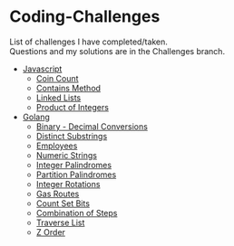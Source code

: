 # Coding-Challenges
List of challenges I have completed/taken.<br />
Questions and my solutions are in the Challenges branch.
- [Javascript](../../tree/Challenges/Javascript)
  - [Coin Count](../../tree/Challenges/Javascript/Coins)
  - [Contains Method](../../tree/Challenges/Javascript/Contains)
  - [Linked Lists](../../tree/Challenges/Javascript/Linked%20Lists)
  - [Product of Integers](../../tree/Challenges/Javascript/Product)<br />
- [Golang](../../tree/Challenges/Golang)
  - [Binary - Decimal Conversions](../../tree/Challenges/Golang/Conversion)
  - [Distinct Substrings](../../tree/Challenges/Golang/Distinct)
  - [Employees](../../tree/Challenges/Golang/Employees)
  - [Numeric Strings](../../tree/Challenges/Golang/Numeric)
  - [Integer Palindromes](../../tree/Challenges/Golang/Palindrome)
  - [Partition Palindromes](../../tree/Challenges/Golang/Partition)
  - [Integer Rotations](../../tree/Challenges/Golang/Rotations)
  - [Gas Routes](../../tree/Challenges/Golang/Routes)
  - [Count Set Bits](../../tree/Challenges/Golang/Set%20Bits)
  - [Combination of Steps](../../tree/Challenges/Golang/Stairs)
  - [Traverse List](../../tree/Challenges/Golang/Traverse%20Linked%20List)
  - [Z Order](../../tree/Challenges/Golang/Z_Order)<br />
